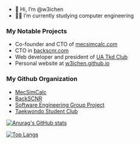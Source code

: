 - 👋 Hi, I’m @w3ichen
- 🧑‍🎓 I’m currently studying computer engineering

### My Notable Projects
- Co-founder and CTO of [mecsimcalc.com](https://mecsimcalc.com/)
- CTO in [backscnr.com](https://backscnr.com/)
- Web developer and president of [UA Tkd Club](https://uatkd.ca/)
- Personal website at [w3ichen.github.io](https://w3ichen.github.io/)

### My Github Organization
- [MecSimCalc](https://github.com/MecSimCalc)
- [BackSCNR](https://github.com/BackSCNR)
- [Software Engineering Group Project](https://github.com/CMPUT301W22T16)
- [Taekwondo Student Club](https://github.com/UAlberta-Taekwondo-Club)


[![Anurag's GitHub stats](https://github-readme-stats.vercel.app/api?username=w3ichen&theme=dark)](https://github.com/anuraghazra/github-readme-stats)

[![Top Langs](https://github-readme-stats.vercel.app/api/top-langs/?username=w3ichen&layout=compact&theme=dark)](https://github.com/anuraghazra/github-readme-stats)

